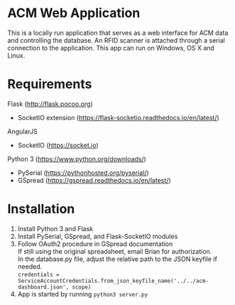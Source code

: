 # ACM Web Application  
This is a locally run application that serves as a web interface for ACM data and controlling the database. An RFID scanner
is attached through a serial connection to the application. This app can run on Windows, OS X and Linux.

# Requirements  
Flask (http://flask.pocoo.org)  
* SocketIO extension (https://flask-socketio.readthedocs.io/en/latest/)  

AngularJS  
* SocketIO (https://socket.io)  

Python 3 (https://www.python.org/downloads/) 
* PySerial (https://pythonhosted.org/pyserial/)  
* GSpread (https://gspread.readthedocs.io/en/latest/)  

# Installation  
1. Install Python 3 and Flask
2. Install PySerial, GSpread, and Flask-SocketIO modules
3. Follow OAuth2 procedure in GSpread documentation  
   If still using the original spreadsheet, email Brian for authorization.  
   In the database.py file, adjust the relative path to the JSON keyfile if needed.  
   `credentials = ServiceAccountCredentials.from_json_keyfile_name('../../acm-dashboard.json', scope)`
4. App is started by running `python3 server.py`